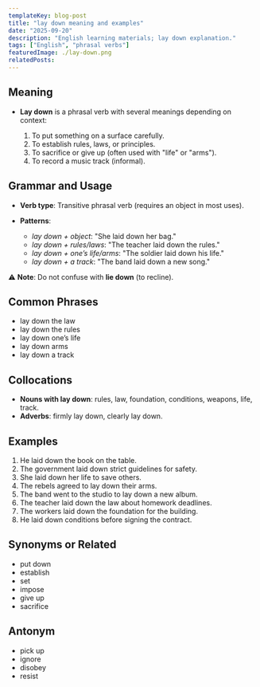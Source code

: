 ```yaml
---
templateKey: blog-post
title: "lay down meaning and examples"
date: "2025-09-20"
description: "English learning materials; lay down explanation."
tags: ["English", "phrasal verbs"]
featuredImage: ./lay-down.png
relatedPosts:
---
```


## Meaning

- **Lay down** is a phrasal verb with several meanings depending on context:

  1. To put something on a surface carefully.
  2. To establish rules, laws, or principles.
  3. To sacrifice or give up (often used with "life" or "arms").
  4. To record a music track (informal).

## Grammar and Usage

- **Verb type**: Transitive phrasal verb (requires an object in most uses).
- **Patterns**:

  - _lay down + object_: "She laid down her bag."
  - _lay down + rules/laws_: "The teacher laid down the rules."
  - _lay down + one’s life/arms_: "The soldier laid down his life."
  - _lay down + a track_: "The band laid down a new song."

⚠️ **Note**: Do not confuse with **lie down** (to recline).

## Common Phrases

- lay down the law
- lay down the rules
- lay down one’s life
- lay down arms
- lay down a track

## Collocations

- **Nouns with lay down**: rules, law, foundation, conditions, weapons, life, track.
- **Adverbs**: firmly lay down, clearly lay down.

## Examples

1. He laid down the book on the table.
2. The government laid down strict guidelines for safety.
3. She laid down her life to save others.
4. The rebels agreed to lay down their arms.
5. The band went to the studio to lay down a new album.
6. The teacher laid down the law about homework deadlines.
7. The workers laid down the foundation for the building.
8. He laid down conditions before signing the contract.

## Synonyms or Related

- put down
- establish
- set
- impose
- give up
- sacrifice

## Antonym

- pick up
- ignore
- disobey
- resist
